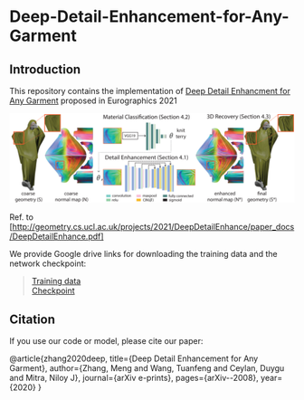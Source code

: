 # Deep-Detail-Enhancement-for-Any-Garment

## Introduction
This repository contains the implementation of [Deep Detail Enhancment for Any Garment](http://geometry.cs.ucl.ac.uk/projects/2021/DeepDetailEnhance/) proposed in Eurographics 2021

![](overview.png)

Ref. to [http://geometry.cs.ucl.ac.uk/projects/2021/DeepDetailEnhance/paper_docs/DeepDetailEnhance.pdf]

We provide Google drive links for downloading the training data and the network checkpoint:
>[Training data](https://drive.google.com/drive/folders/1-rX-g4rSbR8DwKpYJ0IUTKBL3l6hS1qz?usp=sharing) <br />
>[Checkpoint](https://drive.google.com/drive/folders/1NvJJDQ_ZtKsq107zjMmsnYuH8agYnl8y?usp=sharing)


## Citation
If you use our code or model, please cite our paper:

  @article{zhang2020deep,
     title={Deep Detail Enhancement for Any Garment},
    author={Zhang, Meng and Wang, Tuanfeng and Ceylan, Duygu and Mitra, Niloy J},
    journal={arXiv e-prints},
    pages={arXiv--2008},
    year={2020}
  }
